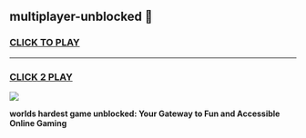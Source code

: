 
## multiplayer-unblocked 👋
<h3>
<a href="https://premium.freeplayer.one?title=multiplayer-unblocked&ref=14F">CLICK TO PLAY</a></h3>
<hr>

<h3>
<a href="https://premium.freeplayer.one?title=multiplayer-unblocked&ref=14F">CLICK 2 PLAY</a>
  
</h3>

<a href="https://premium.freeplayer.one?title=multiplayer-unblocked&ref=12F/"><img src="https://clearcache.store/games.png"></a>


**worlds hardest game unblocked: Your Gateway to Fun and Accessible Online Gaming**
